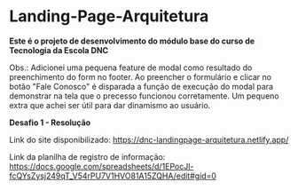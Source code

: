 # Landing-Page-Arquitetura
<strong>Este é o projeto de desenvolvimento do módulo base do curso de Tecnologia da Escola DNC</strong>

Obs.: Adicionei uma pequena feature de modal como resultado do preenchimento do form no footer. Ao preencher o formulário e clicar no botão "Fale Conosco" é disparada a função de execução do modal para demonstrar na tela que o precesso funcionou corretamente. Um pequeno extra que achei ser útil para dar dinamismo ao usuário.
      

<strong>Desafio 1 - Resolução</strong>

Link do site disponibilizado: https://dnc-landingpage-arquitetura.netlify.app/

Link da planilha de registro de informação: https://docs.google.com/spreadsheets/d/1EPocJl-fcQYsZysj249qT_V54rPU7V1HVO81A15ZQHA/edit#gid=0
